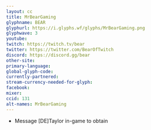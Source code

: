 ```yaml
---
layout: cc
title: MrBearGaming
glyphname: BEAR
glyphurl: https://i.glyphs.wf/glyphs/MrBearGaming.png
glyphwave: 3
youtube: 
twitch: https://twitch.tv/bear
twitter: https://twitter.com/BearOfTwitch
discord: https://discord.gg/bear
other-site: 
primary-language: 
global-glyph-code: 
currently-partnered: 
stream-currency-needed-for-glyph: 
facebook: 
mixer: 
ccid: 131
alt-names: MrBearGaming
---
```

* Message [DE]Taylor in-game to obtain
